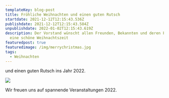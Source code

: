 ```yaml
---
templateKey: blog-post
title: Fröhliche Weihnachten und einen guten Rutsch
startdate: 2021-12-12T12:15:43.536Z
publishdate: 2021-12-12T12:15:43.584Z
unpublishdate: 2022-01-02T12:15:43.619Z
description: Der Vorstand wünscht allen Freunden, Bekannten und deren Familien
  eine schöne Weihnachtszeit
featuredpost: true
featuredimage: /img/merrychristmas.jpg
tags:
  - Weihnachten
---
```

und einen guten Rutsch ins Jahr 2022.

![](/img/weihnachtsmann_tanzt.jpg)

Wir freuen uns auf spannende Veranstaltungen 2022.